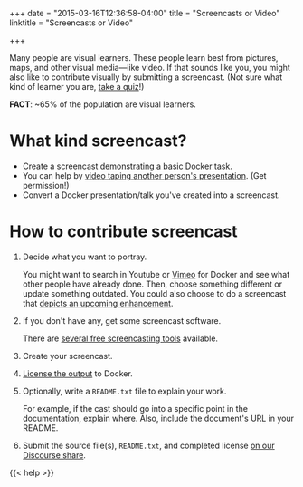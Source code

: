 +++
date = "2015-03-16T12:36:58-04:00"
title = "Screencasts or Video"
linktitle = "Screencasts or Video"

+++

Many people are visual learners. These people learn best from pictures, maps,
and other visual media&mdash;like video.  If that sounds like you, you might
also like to contribute visually by submitting a screencast.  (Not sure what kind of learner you are, <a
href="http://www.educationplanner.org/students/self-assessments/learning-styles.
shtml" target="_blank">take a quiz</a>!)

**FACT**:  ~65% of the population are visual learners.


# What kind screencast?

* Create a screencast <a href="http://goo.gl/5h3zv1"
target="_blank">demonstrating a basic Docker task</a>. 
* You can help by <a href="https://www.youtube.com/watch?v=yE-MDb-JWSQ"
target="_blank">video taping another person's presentation</a>.  (Get
permission!)
* Convert a Docker presentation/talk you've created into a screencast.

# How to contribute screencast

1. Decide what you want to portray.

	You might want to search in Youtube or <a href="https://vimeo.com/tag:docker"
	target="_blank">Vimeo</a> for Docker and see what other people have already
	done. Then, choose something different or update something outdated. You
	could also choose to do a screencast that <a href="http://goo.gl/s2rr9q"
	target="_blank">depicts an upcoming enhancement</a>.

2.  If you don't have any, get some screencast software.

	There are <a href="http://goo.gl/i1ZCaY" target="_blank">several free
	screencasting tools</a> available.
	
3.  Create your screencast.

4. <a href="http://goo.gl/T0aSqd" target="_blank">License the output</a> to Docker. 

5.  Optionally, write a `README.txt` file to explain your work.

	For example, if the cast should go into a specific point in the
	documentation, explain where. Also, include the document's URL in your
	README.  

6.  Submit the source file(s), `README.txt`, and completed license <a
href="https://dev.dockerproject.com/c/share" target="_blank">on our Discourse share</a>.

{{< help >}}